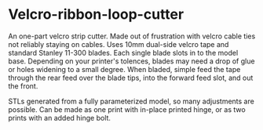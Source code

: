 # Velcro-ribbon-loop-cutter

An one-part velcro strip cutter. Made out of frustration with velcro cable ties not reliably staying on cables. Uses 10mm dual-side velcro tape and standard Stanley 11-300 blades. Each single blade slots in to the model base.  Depending on your printer's tolences, blades may need a drop of glue or holes widening to a small degree. When bladed, simple feed the tape through the rear feed over the blade tips, into the forward feed slot, and out the front. 

STLs generated from a fully parameterized model, so many adjustments are possible. Can be made as one print with in-place printed hinge, or as two prints with an added hinge bolt. 
